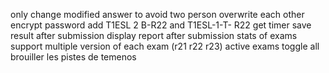 only change modified answer to avoid two person overwrite each other
encrypt password
add T1ESL 2 B-R22 and T1ESL-1-T- R22
get timer
save result after submission
display report after submission
stats of exams
support multiple version of each exam (r21 r22 r23)
active exams toggle all
brouiller les pistes de temenos
